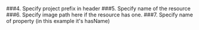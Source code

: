 ###4. Specify project prefix in header
###5. Specify name of the resource
###6. Specify image path here if the resource has one.
###7. Specify name of property (in this example it's hasName)
